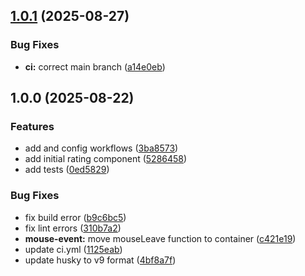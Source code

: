 ## [1.0.1](https://github.com/neovici/cosmoz-rating/compare/v1.0.0...v1.0.1) (2025-08-27)

### Bug Fixes

* **ci:** correct main branch ([a14e0eb](https://github.com/neovici/cosmoz-rating/commit/a14e0eb9d18e9872845aacbfd079c42e282a4a72))

## 1.0.0 (2025-08-22)

### Features

* add and config workflows ([3ba8573](https://github.com/neovici/cosmoz-rating/commit/3ba8573b03d310ff0f959c3a10554f7b6a99c816))
* add initial rating component ([5286458](https://github.com/neovici/cosmoz-rating/commit/52864582a89d7ba45699f7717c1fa0dcf6609461))
* add tests ([0ed5829](https://github.com/neovici/cosmoz-rating/commit/0ed58291676b74c0e68eadcfc43206c28ea3bf1c))

### Bug Fixes

* fix build error ([b9c6bc5](https://github.com/neovici/cosmoz-rating/commit/b9c6bc5d53dd1e00ea6a7fe80bea2373d2923133))
* fix lint errors ([310b7a2](https://github.com/neovici/cosmoz-rating/commit/310b7a272105de656d03e3652b096f3668177480))
* **mouse-event:** move mouseLeave function to container ([c421e19](https://github.com/neovici/cosmoz-rating/commit/c421e1906550bfdf55a1f4495193b8804bed4a3b))
* update ci.yml ([1125eab](https://github.com/neovici/cosmoz-rating/commit/1125eab22afdcedd643e6cebe4e20b0e27b50251))
* update husky to v9 format ([4bf8a7f](https://github.com/neovici/cosmoz-rating/commit/4bf8a7f72a1d9e030544c525181dcc8a8bda0727))
